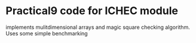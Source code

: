 # Practical9 code for ICHEC module
implements mulitdimensional arrays and magic square checking algorithm.
Uses some simple benchmarking
